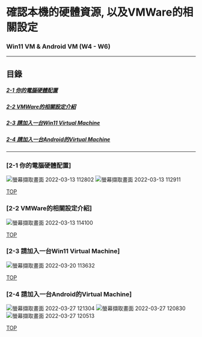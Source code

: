 # 確認本機的硬體資源, 以及VMWare的相關設定
### Win11 VM & Android VM (W4 - W6)
<a name="000"/>

---
## 目錄
##### [2-1 你的電腦硬體配置](#001)
##### [2-2 VMWare的相關設定介紹](#002)
##### [2-3 請加入一台Win11 Virtual Machine](#003)
##### [2-4 請加入一台Android的Virtual Machine](#004)
---

<a name="001"/>

### [2-1 你的電腦硬體配置]
![螢幕擷取畫面 2022-03-13 112802](https://user-images.githubusercontent.com/89327055/158043772-8591543d-291d-4da4-98e7-1221c87c0b9f.png)
![螢幕擷取畫面 2022-03-13 112911](https://user-images.githubusercontent.com/89327055/158043777-4d5f9811-12c0-4db9-b0fa-dfd514f09f3b.png)



[TOP](#000)

<a name="002"/>

### [2-2 VMWare的相關設定介紹]
![螢幕擷取畫面 2022-03-13 114100](https://user-images.githubusercontent.com/89327055/158044047-a0cec21d-ad90-4f6c-a61d-84b5a1aa21a8.png)





[TOP](#000)

<a name="003"/>

### [2-3 請加入一台Win11 Virtual Machine]
![螢幕擷取畫面 2022-03-20 113632](https://user-images.githubusercontent.com/89327055/159147003-f7e3f27d-34ce-4f0b-9419-312f35aebd1a.png)




[TOP](#000)



<a name="004"/>

### [2-4 請加入一台Android的Virtual Machine]
![螢幕擷取畫面 2022-03-27 121304](https://user-images.githubusercontent.com/89327055/160266350-d57bac30-ef05-416f-8046-b893c51c1b70.png)
![螢幕擷取畫面 2022-03-27 120830](https://user-images.githubusercontent.com/89327055/160266250-a3b23703-03b8-42a1-9ae2-624603bfc7d5.png)
![螢幕擷取畫面 2022-03-27 120513](https://user-images.githubusercontent.com/89327055/160266202-589b9375-8c17-415e-9281-6c1ff4f5e4d2.png)


[TOP](#000)
